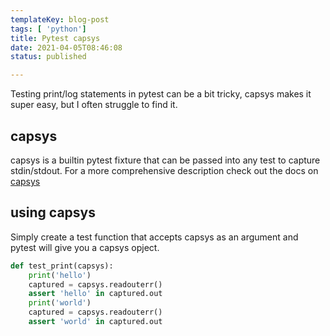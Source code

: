 ```yaml
---
templateKey: blog-post
tags: [ 'python']
title: Pytest capsys
date: 2021-04-05T08:46:08
status: published

---
```


Testing print/log statements in pytest can be a bit tricky, capsys makes it
super easy, but I often struggle to find it.


## capsys

capsys is a builtin pytest fixture that can be passed into any test to capture
stdin/stdout.  For a more comprehensive description check out the docs on
[capsys](https://docs.pytest.org/en/stable/capture.html#accessing-captured-output-from-a-test-function)

## using capsys

Simply create a test function that accepts capsys as an argument and pytest
will give you a capsys opject.

``` python
def test_print(capsys):
    print('hello')
    captured = capsys.readouterr()
    assert 'hello' in captured.out
    print('world')
    captured = capsys.readouterr()
    assert 'world' in captured.out
```
